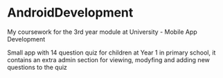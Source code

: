 # AndroidDevelopment
My coursework for the 3rd year module at University - Mobile App Development

Small app with 14 question quiz for children at Year 1 in primary school,
it contains an extra admin section for viewing, modyfing and adding new questions to the quiz
